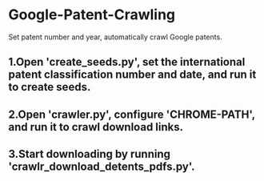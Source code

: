 # Google-Patent-Crawling
Set patent number and year, automatically crawl Google patents.
## 1.Open 'create_seeds.py', set the international patent classification number and date, and run it to create seeds.
## 2.Open 'crawler.py', configure 'CHROME-PATH', and run it to crawl download links.
## 3.Start downloading by running 'crawlr_download_detents_pdfs.py'.

